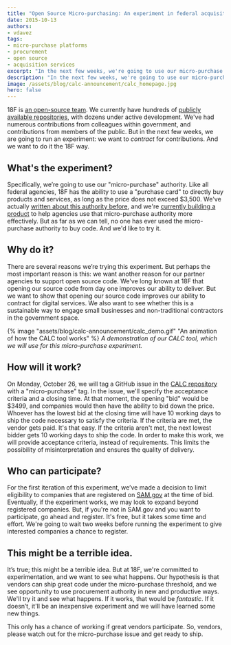 ```yaml
---
title: "Open Source Micro-purchasing: An experiment in federal acquisition"
date: 2015-10-13
authors:
- vdavez
tags:
- micro-purchase platforms
- procurement
- open source
- acquisition services
excerpt: "In the next few weeks, we're going to use our micro-purchase authority to run an experiment to contract for open source contributions to our active projects."
description: "In the next few weeks, we're going to use our micro-purchase authority to run an experiment to contract for open source contributions to our active projects."
image: /assets/blog/calc-announcement/calc_homepage.jpg
hero: false
---
```


18F is [an open-source team](https://github.com/18F/open-source-policy/blob/master/policy.md). We currently have hundreds of [publicly available repositories](https://github.com/18f), with dozens under active development. We've had numerous contributions from colleagues within government, and contributions from members of the public. But in the next few weeks, we are going to run an experiment: we want to *contract* for contributions. And we want to do it the 18F way.

## What's the experiment?

Specifically, we’re going to use our "micro-purchase" authority. Like all federal agencies, 18F has the ability to use a "purchase card" to directly buy products and services, as long as the price does not exceed $3,500. We've actually [written about this authority before](https://18f.gsa.gov/2015/08/06/communicart-tool-will-streamline-purchase-card-process/), and we're [currently building a product](https://cap.18f.gov/) to help agencies use that micro-purchase authority more effectively. But as far as we can tell, no one has ever used the micro-purchase authority to buy code. And we'd like to try it.

## Why do it?

There are several reasons we’re trying this experiment. But perhaps the most important reason is this: we want another reason for our partner agencies to support open source code. We've long known at 18F that opening our source code from day one improves our ability to deliver. But we want to show that opening our source code improves our ability to contract for digital services. We also want to see whether this is a sustainable way to engage small businesses and non-traditional contractors in the government space.

{% image "assets/blog/calc-announcement/calc_demo.gif" "An animation of how the CALC tool works" %}
*A demonstration of our CALC tool, which we will use for this micro-purchase experiment.*

## How will it work?

On Monday, October 26, we will tag a GitHub issue in the [CALC repository](https://github.com/18F/calc) with a "micro-purchase" tag. In the issue, we'll specify the acceptance criteria and a closing time. At that moment, the opening "bid" would be $3499, and companies would then have the ability to bid down the price. Whoever has the lowest bid at the closing time will have 10 working days to ship the code necessary to satisfy the criteria. If the criteria are met, the vendor gets paid. It's that easy. If the criteria aren't met, the next lowest bidder gets 10 working days to ship the code. In order to make this work, we will provide acceptance criteria, instead of requirements. This limits the possibility of misinterpretation and ensures the quality of delivery.

## Who can participate?

For the first iteration of this experiment, we’ve made a decision to limit eligibility to companies that are registered on [SAM.gov](https://sam.gov) at the time of bid. Eventually, if the experiment works, we may look to expand beyond registered companies. But, if you're not in SAM.gov and you want to participate, go ahead and register. It's free, but it takes some time and effort. We're going to wait two weeks before running the experiment to give interested companies a chance to register.

## This might be a terrible idea.

It’s true; this might be a terrible idea. But at 18F, we're committed to experimentation, and we want to see what happens. Our hypothesis is that vendors can ship great code under the micro-purchase threshold, and we see opportunity to use procurement authority in new and productive ways. We'll try it and see what happens. If it works, that would be *fantastic*. If it doesn’t, it'll be an inexpensive experiment and we will have learned some new things.

This only has a chance of working if great vendors participate. So, vendors, please watch out for the micro-purchase issue and get ready to ship.
